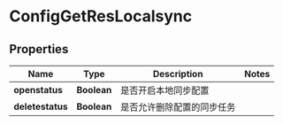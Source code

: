 # ConfigGetResLocalsync

## Properties
Name | Type | Description | Notes
------------ | ------------- | ------------- | -------------
**openstatus** | **Boolean** | 是否开启本地同步配置 | 
**deletestatus** | **Boolean** | 是否允许删除配置的同步任务 | 
